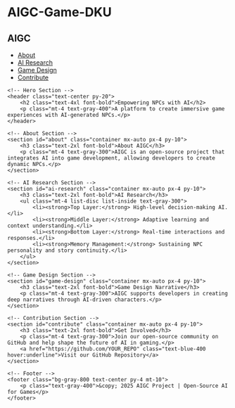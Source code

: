 # AIGC-Game-DKU
<!DOCTYPE html>
<html lang="en">
<head>
    <meta charset="UTF-8">
    <meta name="viewport" content="width=device-width, initial-scale=1.0">
    <title>AIGC - AI Empowered NPCs</title>
    <script src="https://cdn.tailwindcss.com"></script>
</head>
<body class="bg-gray-900 text-white">
    <!-- Navbar -->
    <nav class="bg-gray-800 p-4">
        <div class="container mx-auto flex justify-between">
            <h1 class="text-xl font-bold">AIGC</h1>
            <ul class="flex space-x-4">
                <li><a href="#about" class="hover:text-blue-400">About</a></li>
                <li><a href="#ai-research" class="hover:text-blue-400">AI Research</a></li>
                <li><a href="#game-design" class="hover:text-blue-400">Game Design</a></li>
                <li><a href="#contribute" class="hover:text-blue-400">Contribute</a></li>
            </ul>
        </div>
    </nav>

    <!-- Hero Section -->
    <header class="text-center py-20">
        <h2 class="text-4xl font-bold">Empowering NPCs with AI</h2>
        <p class="mt-4 text-gray-400">A platform to create immersive game experiences with AI-generated NPCs.</p>
    </header>

    <!-- About Section -->
    <section id="about" class="container mx-auto px-4 py-10">
        <h3 class="text-2xl font-bold">About AIGC</h3>
        <p class="mt-4 text-gray-300">AIGC is an open-source project that integrates AI into game development, allowing developers to create dynamic NPCs.</p>
    </section>

    <!-- AI Research Section -->
    <section id="ai-research" class="container mx-auto px-4 py-10">
        <h3 class="text-2xl font-bold">AI Research</h3>
        <ul class="mt-4 list-disc list-inside text-gray-300">
            <li><strong>Top Layer:</strong> High-level decision-making AI.</li>
            <li><strong>Middle Layer:</strong> Adaptive learning and context understanding.</li>
            <li><strong>Bottom Layer:</strong> Real-time interactions and responses.</li>
            <li><strong>Memory Management:</strong> Sustaining NPC personality and story continuity.</li>
        </ul>
    </section>

    <!-- Game Design Section -->
    <section id="game-design" class="container mx-auto px-4 py-10">
        <h3 class="text-2xl font-bold">Game Design Narrative</h3>
        <p class="mt-4 text-gray-300">AIGC supports developers in creating deep narratives through AI-driven characters.</p>
    </section>

    <!-- Contribution Section -->
    <section id="contribute" class="container mx-auto px-4 py-10">
        <h3 class="text-2xl font-bold">Get Involved</h3>
        <p class="mt-4 text-gray-300">Join our open-source community on GitHub and help shape the future of AI in gaming.</p>
        <a href="https://github.com/YOUR_REPO" class="text-blue-400 hover:underline">Visit our GitHub Repository</a>
    </section>

    <!-- Footer -->
    <footer class="bg-gray-800 text-center py-4 mt-10">
        <p class="text-gray-400">&copy; 2025 AIGC Project | Open-Source AI for Games</p>
    </footer>
</body>
</html>
